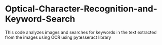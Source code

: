 # Optical-Character-Recognition-and-Keyword-Search

This code analyzes images and searches for keywords in the text extracted from the images using OCR using pytesseract library
